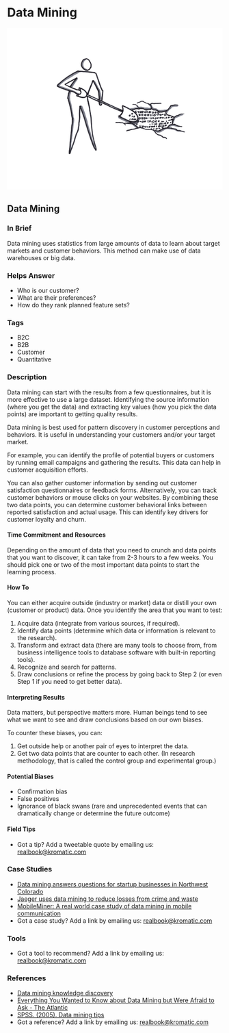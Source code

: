 # Data Mining

![](../.gitbook/assets/illustration-data-mining.png)

## Data Mining

### In Brief

Data mining uses statistics from large amounts of data to learn about target markets and customer behaviors. This method can make use of data warehouses or big data.

### Helps Answer

* Who is our customer?
* What are their preferences?
* How do they rank planned feature sets?

### Tags

* B2C
* B2B
* Customer
* Quantitative

### Description

Data mining can start with the results from a few questionnaires, but it is more effective to use a large dataset. Identifying the source information \(where you get the data\) and extracting key values \(how you pick the data points\) are important to getting quality results.

Data mining is best used for pattern discovery in customer perceptions and behaviors. It is useful in understanding your customers and/or your target market.

For example, you can identify the profile of potential buyers or customers by running email campaigns and gathering the results. This data can help in customer acquisition efforts.

You can also gather customer information by sending out customer satisfaction questionnaires or feedback forms. Alternatively, you can track customer behaviors or mouse clicks on your websites. By combining these two data points, you can determine customer behavioral links between reported satisfaction and actual usage. This can identify key drivers for customer loyalty and churn.

#### Time Commitment and Resources

Depending on the amount of data that you need to crunch and data points that you want to discover, it can take from 2-3 hours to a few weeks. You should pick one or two of the most important data points to start the learning process.

#### How To

You can either acquire outside \(industry or market\) data or distill your own \(customer or product\) data. Once you identify the area that you want to test:

1. Acquire data \(integrate from various sources, if required\).
2. Identify data points \(determine which data or information is relevant to the research\).
3. Transform and extract data \(there are many tools to choose from, from business intelligence tools to database software with built-in reporting tools\).
4. Recognize and search for patterns.
5. Draw conclusions or refine the process by going back to Step 2 \(or even Step 1 if you need to get better data\).

#### Interpreting Results

Data matters, but perspective matters more. Human beings tend to see what we want to see and draw conclusions based on our own biases.

To counter these biases, you can:  
1. Get outside help or another pair of eyes to interpret the data.  
2. Get two data points that are counter to each other. \(In research methodology, that is called the control group and experimental group.\)

#### Potential Biases

* Confirmation bias
* False positives
* Ignorance of black swans \(rare and unprecedented events that can dramatically change or determine the future outcome\)

#### Field Tips

* Got a tip? Add a tweetable quote by emailing us: [realbook@kromatic.com](mailto:realbook@kromatic.com)

### Case Studies

* [Data mining answers questions for startup businesses in Northwest Colorado](http://www.steamboattoday.com/news/2013/may/11/data-mining-answers-questions-start-businesses-nor/) 
* [Jaeger uses data mining to reduce losses from crime and waste](http://www.computerweekly.com/feature/Case-study-Jaeger-uses-data-mining-to-reduce-losses-from-crime-and-waste)
* [MobileMiner: A real world case study of data mining in mobile communication ](http://www.cs.cornell.edu/~bishan/papers/sigmod09-bishanyang.pdf)
* Got a case study? Add a link by emailing us: [realbook@kromatic.com](mailto:realbook@kromatic.com)

### Tools

* Got a tool to recommend? Add a link by emailing us: [realbook@kromatic.com](mailto:realbook@kromatic.com)

### References

* [Data mining knowledge discovery](http://www.tutorialspoint.com/data_mining/dm_knowledge_discovery.htm)
* [Everything You Wanted to Know about Data Mining but Were Afraid to Ask - The Atlantic](https://www.theatlantic.com/technology/archive/2012/04/everything-you-wanted-to-know-about-data-mining-but-were-afraid-to-ask/255388/)
* [SPSS. \(2005\). Data mining tips](http://www.spss.ch/upload/1124797262_DMtipsBooklet)
* Got a reference? Add a link by emailing us: [realbook@kromatic.com](https://github.com/trikro/the-real-startup-book/tree/6a17bc36666863334ffdefad4f2a9abf3e12ce13/part3-generative_market_research/realbook@kromatic.com)

